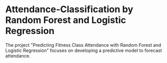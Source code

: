 # Attendance-Classification by Random Forest and Logistic Regression
The project "Predicting Fitness Class Attendance with Random Forest and Logistic Regression" focuses on developing a predictive model to forecast attendance.
